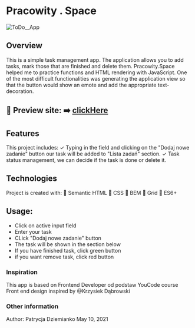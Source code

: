 # Pracowity . Space
![ToDo__App](https://i.postimg.cc/1XdZ0gCf/lista.gif)
## Overview
This is a simple task management app. The application allows you to add tasks, mark those that are finished and delete them.
Pracowity.Space helped me to practice functions and HTML rendering with JavaScript.
One of the most difficult functionalities was generating the application view so that the button would show an emote and add the appropriate text-decoration.
## 🎥 Preview site: ➡️ [clickHere]( https://patrycja-dz.github.io/Pracowity-.-Space/)
## Features 
This project includes:
✓ Typing in the field and clicking on the "Dodaj nowe zadanie" button our task will be added to "Lista zadań" section.
✓ Task status management, we can decide if the task is done or delete it.
## Technologies
Project is created with:
📁 Semantic HTML
📁 CSS
📁 BEM 
📁 Grid
📁 ES6+
## Usage:
* Click on active input field 
* Enter your task
* CLick "Dodaj nowe zadanie" button
* The task will be shown in the section below
* If you have finished task, click green button
* if you want remove task, click red button
### Inspiration
This app is based on Frontend Developer od podstaw YouCode course
Front end design inspired by @Krzysiek Dąbrowski
### Other information
Author: Patrycja Dziemianko 
May 10, 2021


